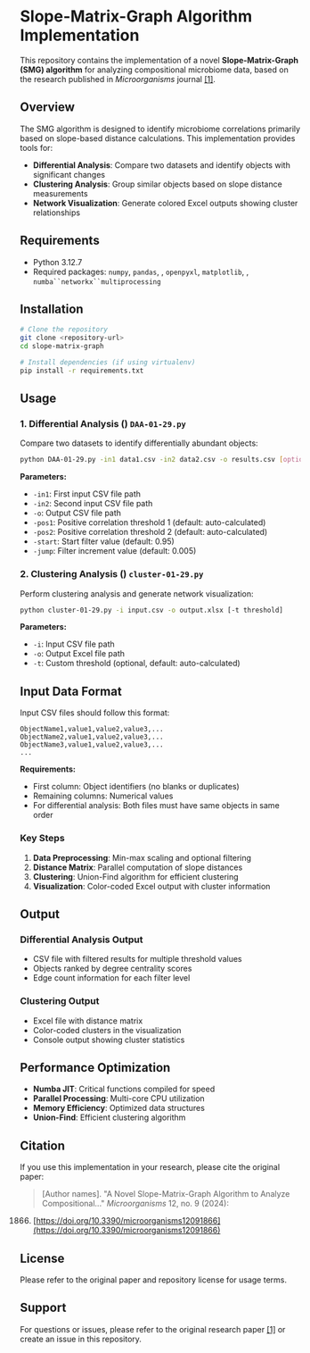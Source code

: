 # Slope-Matrix-Graph Algorithm Implementation

This repository contains the implementation of a novel **Slope-Matrix-Graph (SMG) algorithm** for analyzing
compositional microbiome data, based on the research published in _Microorganisms_
journal [[1]](https://www.mdpi.com/2076-2607/12/9/1866).

## Overview

The SMG algorithm is designed to identify microbiome correlations primarily based on slope-based distance calculations.
This implementation provides tools for:

- **Differential Analysis**: Compare two datasets and identify objects with significant changes
- **Clustering Analysis**: Group similar objects based on slope distance measurements
- **Network Visualization**: Generate colored Excel outputs showing cluster relationships

## Requirements

- Python 3.12.7
- Required packages: `numpy`, `pandas`, , `openpyxl`, `matplotlib`, , `numba``networkx``multiprocessing`

## Installation

``` bash
# Clone the repository
git clone <repository-url>
cd slope-matrix-graph

# Install dependencies (if using virtualenv)
pip install -r requirements.txt
```

## Usage

### 1. Differential Analysis () `DAA-01-29.py`

Compare two datasets to identify differentially abundant objects:

``` bash
python DAA-01-29.py -in1 data1.csv -in2 data2.csv -o results.csv [options]
```

**Parameters:**

- `-in1`: First input CSV file path
- `-in2`: Second input CSV file path
- `-o`: Output CSV file path
- `-pos1`: Positive correlation threshold 1 (default: auto-calculated)
- `-pos2`: Positive correlation threshold 2 (default: auto-calculated)
- `-start`: Start filter value (default: 0.95)
- `-jump`: Filter increment value (default: 0.005)

### 2. Clustering Analysis () `cluster-01-29.py`

Perform clustering analysis and generate network visualization:

``` bash
python cluster-01-29.py -i input.csv -o output.xlsx [-t threshold]
```

**Parameters:**

- `-i`: Input CSV file path
- `-o`: Output Excel file path
- `-t`: Custom threshold (optional, default: auto-calculated)

## Input Data Format

Input CSV files should follow this format:

``` 
ObjectName1,value1,value2,value3,...
ObjectName2,value1,value2,value3,...
ObjectName3,value1,value2,value3,...
...
```

**Requirements:**

- First column: Object identifiers (no blanks or duplicates)
- Remaining columns: Numerical values
- For differential analysis: Both files must have same objects in same order

### Key Steps

1. **Data Preprocessing**: Min-max scaling and optional filtering
2. **Distance Matrix**: Parallel computation of slope distances
3. **Clustering**: Union-Find algorithm for efficient clustering
4. **Visualization**: Color-coded Excel output with cluster information

## Output

### Differential Analysis Output

- CSV file with filtered results for multiple threshold values
- Objects ranked by degree centrality scores
- Edge count information for each filter level

### Clustering Output

- Excel file with distance matrix
- Color-coded clusters in the visualization
- Console output showing cluster statistics

## Performance Optimization

- **Numba JIT**: Critical functions compiled for speed
- **Parallel Processing**: Multi-core CPU utilization
- **Memory Efficiency**: Optimized data structures
- **Union-Find**: Efficient clustering algorithm

## Citation

If you use this implementation in your research, please cite the original paper:

> [Author names]. "A Novel Slope-Matrix-Graph Algorithm to Analyze Compositional..." _Microorganisms_ 12, no. 9 (2024):
1866. [https://doi.org/10.3390/microorganisms12091866](https://doi.org/10.3390/microorganisms12091866)
>

## License

Please refer to the original paper and repository license for usage terms.

## Support

For questions or issues, please refer to the original research paper [[1]](https://www.mdpi.com/2076-2607/12/9/1866) or
create an issue in this repository.
